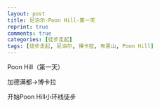 ```yaml
---
layout: post
title: 尼泊尔-Poon Hill-第一天
reprint: true
comments: true
categories: [徒步走起]
tags: [徒步走起, 尼泊尔, 博卡拉, 布恩山, Poon Hill]
---
```


Poon Hill（第一天）

加德满都->博卡拉

开始Poon Hill小环线徒步


<script>
    photos=[
        ["/images/2017-10-01/DSC08492.jpg", "加德满都搭乘小飞机", "75%"],
        ["/images/2017-10-01/DSC08501.jpg", "", "75%"],
        ["/images/2017-10-01/DSC08504.jpg", "飞抵博卡拉", "75%"],

        ["/images/2017-10-02/DSC08511.jpg", "", "75%"],
        ["/images/2017-10-02/DSC08512.jpg", "", "75%"],
        ["/images/2017-10-02/DSC08513.jpg", "", "75%"],
        ["/images/2017-10-02/DSC08522.jpg", "", "75%"],
        ["/images/2017-10-02/DSC08525.jpg", "", "75%"],
        ["/images/2017-10-02/DSC08542.jpg", "", "75%"],
        ["/images/2017-10-02/DSC08559.jpg", "", "75%"],
        ["/images/2017-10-02/DSC08561.jpg", "", "75%"],
        ["/images/2017-10-02/DSC08569.jpg", "", "75%"],
        ["/images/2017-10-02/DSC08572.jpg", "", "75%"],
        ["/images/2017-10-02/DSC08576.jpg", "", "75%"],
        ["/images/2017-10-02/DSC08581.jpg", "", "75%"],
        ["/images/2017-10-02/DSC08583.jpg", "", "75%"],
        ["/images/2017-10-02/DSC08584.jpg", "", "75%"],
        ["/images/2017-10-02/DSC08588.jpg", "", "75%"],
        ["/images/2017-10-02/DSC08589.jpg", "", "75%"],
        ["/images/2017-10-02/DSC08597.jpg", "", "75%"],
        ["/images/2017-10-02/DSC08599.jpg", "", "75%"],
        ["/images/2017-10-02/DSC08600.jpg", "", "75%"],
        ["/images/2017-10-02/DSC08602.jpg", "", "75%"],
        ["/images/2017-10-02/DSC08606.jpg", "", "75%"],
        ["/images/2017-10-02/DSC08622.jpg", "", "75%"],
        ["/images/2017-10-02/DSC08624.jpg", "", "75%"],
        ["/images/2017-10-02/DSC08625.jpg", "", "75%"],
        ["/images/2017-10-02/DSC08628.jpg", "", "75%"],
        ["/images/2017-10-02/DSC08629.jpg", "", "75%"],
    ];
    for (var i=0; i<photos.length; i++)
    {
        document.write("<figure><a href=\"" + photos[i][0] + "\" target=\"_blank\">")
        document.write("<img src=\"" + photos[i][0] + "\" alt=\"" + photos[i][1] + "\" width=\"" + photos[i][2] + "\">")
        document.write("</a></figure>")

        if (photos[i].length > 3)
            document.write(photos[i][3] + "<br><br>")
        else if (photos[i][1].length > 0)
            document.write(photos[i][1] + "<br><br>")
        else
            document.write("<br>")
    }
</script>
